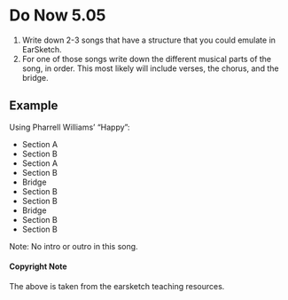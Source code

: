 # Do Now 5.05

1. Write down 2-3 songs that have a structure that you could emulate in EarSketch. 
2. For one of those songs write down the different musical parts of the song, in order. This most likely will include verses, the chorus, and the bridge. 

## Example 
Using Pharrell Williams’ “Happy”:

* Section A
* Section B
* Section A
* Section B
* Bridge
* Section B
* Section B
* Bridge
* Section B
* Section B

Note: No intro or outro in this song.


#### Copyright Note
The above is taken from the earsketch teaching resources. 
